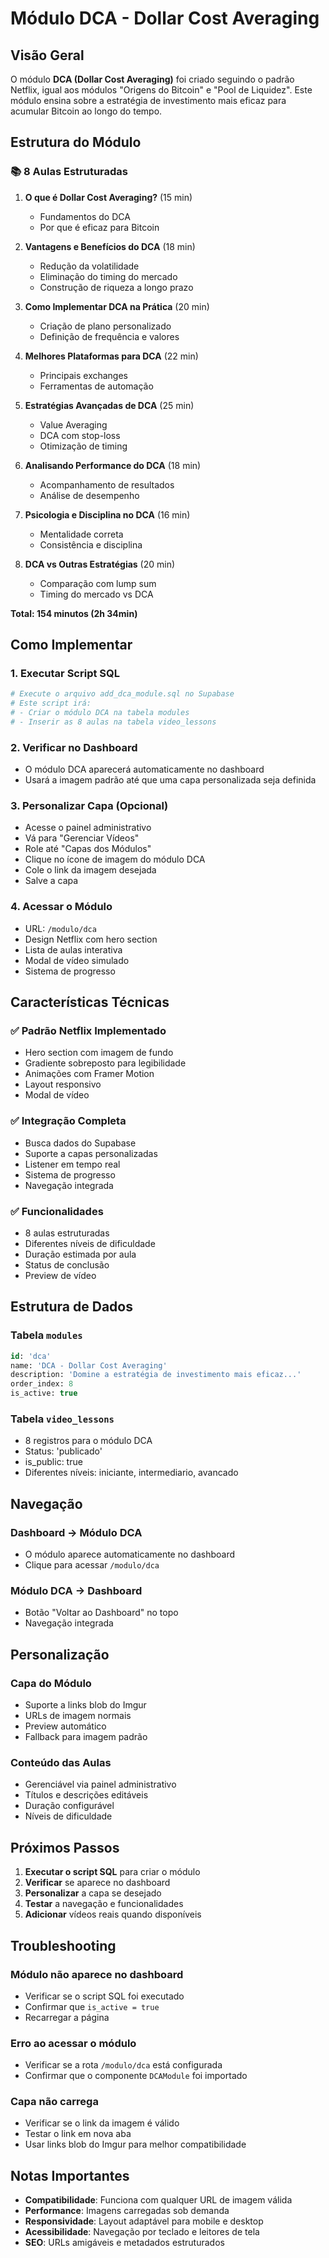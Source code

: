 # Módulo DCA - Dollar Cost Averaging

## Visão Geral

O módulo **DCA (Dollar Cost Averaging)** foi criado seguindo o padrão Netflix, igual aos módulos "Origens do Bitcoin" e "Pool de Liquidez". Este módulo ensina sobre a estratégia de investimento mais eficaz para acumular Bitcoin ao longo do tempo.

## Estrutura do Módulo

### 📚 **8 Aulas Estruturadas**

1. **O que é Dollar Cost Averaging?** (15 min)
   - Fundamentos do DCA
   - Por que é eficaz para Bitcoin

2. **Vantagens e Benefícios do DCA** (18 min)
   - Redução da volatilidade
   - Eliminação do timing do mercado
   - Construção de riqueza a longo prazo

3. **Como Implementar DCA na Prática** (20 min)
   - Criação de plano personalizado
   - Definição de frequência e valores

4. **Melhores Plataformas para DCA** (22 min)
   - Principais exchanges
   - Ferramentas de automação

5. **Estratégias Avançadas de DCA** (25 min)
   - Value Averaging
   - DCA com stop-loss
   - Otimização de timing

6. **Analisando Performance do DCA** (18 min)
   - Acompanhamento de resultados
   - Análise de desempenho

7. **Psicologia e Disciplina no DCA** (16 min)
   - Mentalidade correta
   - Consistência e disciplina

8. **DCA vs Outras Estratégias** (20 min)
   - Comparação com lump sum
   - Timing do mercado vs DCA

**Total: 154 minutos (2h 34min)**

## Como Implementar

### 1. **Executar Script SQL**
```bash
# Execute o arquivo add_dca_module.sql no Supabase
# Este script irá:
# - Criar o módulo DCA na tabela modules
# - Inserir as 8 aulas na tabela video_lessons
```

### 2. **Verificar no Dashboard**
- O módulo DCA aparecerá automaticamente no dashboard
- Usará a imagem padrão até que uma capa personalizada seja definida

### 3. **Personalizar Capa (Opcional)**
- Acesse o painel administrativo
- Vá para "Gerenciar Vídeos"
- Role até "Capas dos Módulos"
- Clique no ícone de imagem do módulo DCA
- Cole o link da imagem desejada
- Salve a capa

### 4. **Acessar o Módulo**
- URL: `/modulo/dca`
- Design Netflix com hero section
- Lista de aulas interativa
- Modal de vídeo simulado
- Sistema de progresso

## Características Técnicas

### ✅ **Padrão Netflix Implementado**
- Hero section com imagem de fundo
- Gradiente sobreposto para legibilidade
- Animações com Framer Motion
- Layout responsivo
- Modal de vídeo

### ✅ **Integração Completa**
- Busca dados do Supabase
- Suporte a capas personalizadas
- Listener em tempo real
- Sistema de progresso
- Navegação integrada

### ✅ **Funcionalidades**
- 8 aulas estruturadas
- Diferentes níveis de dificuldade
- Duração estimada por aula
- Status de conclusão
- Preview de vídeo

## Estrutura de Dados

### Tabela `modules`
```sql
id: 'dca'
name: 'DCA - Dollar Cost Averaging'
description: 'Domine a estratégia de investimento mais eficaz...'
order_index: 8
is_active: true
```

### Tabela `video_lessons`
- 8 registros para o módulo DCA
- Status: 'publicado'
- is_public: true
- Diferentes níveis: iniciante, intermediario, avancado

## Navegação

### Dashboard → Módulo DCA
- O módulo aparece automaticamente no dashboard
- Clique para acessar `/modulo/dca`

### Módulo DCA → Dashboard
- Botão "Voltar ao Dashboard" no topo
- Navegação integrada

## Personalização

### Capa do Módulo
- Suporte a links blob do Imgur
- URLs de imagem normais
- Preview automático
- Fallback para imagem padrão

### Conteúdo das Aulas
- Gerenciável via painel administrativo
- Títulos e descrições editáveis
- Duração configurável
- Níveis de dificuldade

## Próximos Passos

1. **Executar o script SQL** para criar o módulo
2. **Verificar** se aparece no dashboard
3. **Personalizar** a capa se desejado
4. **Testar** a navegação e funcionalidades
5. **Adicionar** vídeos reais quando disponíveis

## Troubleshooting

### Módulo não aparece no dashboard
- Verificar se o script SQL foi executado
- Confirmar que `is_active = true`
- Recarregar a página

### Erro ao acessar o módulo
- Verificar se a rota `/modulo/dca` está configurada
- Confirmar que o componente `DCAModule` foi importado

### Capa não carrega
- Verificar se o link da imagem é válido
- Testar o link em nova aba
- Usar links blob do Imgur para melhor compatibilidade

## Notas Importantes

- **Compatibilidade**: Funciona com qualquer URL de imagem válida
- **Performance**: Imagens carregadas sob demanda
- **Responsividade**: Layout adaptável para mobile e desktop
- **Acessibilidade**: Navegação por teclado e leitores de tela
- **SEO**: URLs amigáveis e metadados estruturados 